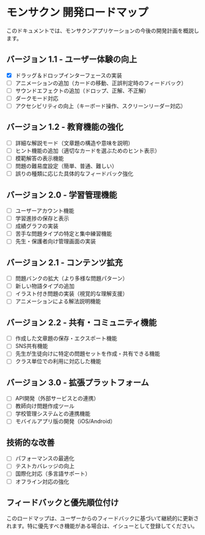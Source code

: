 # モンサクン 開発ロードマップ

このドキュメントでは、モンサクンアプリケーションの今後の開発計画を概説します。

## バージョン 1.1 - ユーザー体験の向上

- [x] ドラッグ＆ドロップインターフェースの実装
- [ ] アニメーションの追加（カードの移動、正誤判定時のフィードバック）
- [ ] サウンドエフェクトの追加（ドロップ、正解、不正解）
- [ ] ダークモード対応
- [ ] アクセシビリティの向上（キーボード操作、スクリーンリーダー対応）

## バージョン 1.2 - 教育機能の強化

- [ ] 詳細な解説モード（文章題の構造や意味を説明）
- [ ] ヒント機能の追加（適切なカードを選ぶためのヒント表示）
- [ ] 模範解答の表示機能
- [ ] 問題の難易度設定（簡単、普通、難しい）
- [ ] 誤りの種類に応じた具体的なフィードバック強化

## バージョン 2.0 - 学習管理機能

- [ ] ユーザーアカウント機能
- [ ] 学習進捗の保存と表示
- [ ] 成績グラフの実装
- [ ] 苦手な問題タイプの特定と集中練習機能
- [ ] 先生・保護者向け管理画面の実装

## バージョン 2.1 - コンテンツ拡充

- [ ] 問題バンクの拡大（より多様な問題パターン）
- [ ] 新しい物語タイプの追加
- [ ] イラスト付き問題の実装（視覚的な理解支援）
- [ ] アニメーションによる解法説明機能

## バージョン 2.2 - 共有・コミュニティ機能

- [ ] 作成した文章題の保存・エクスポート機能
- [ ] SNS共有機能
- [ ] 先生が生徒向けに特定の問題セットを作成・共有できる機能
- [ ] クラス単位での利用に対応した機能

## バージョン 3.0 - 拡張プラットフォーム

- [ ] API開発（外部サービスとの連携）
- [ ] 教師向け問題作成ツール
- [ ] 学校管理システムとの連携機能
- [ ] モバイルアプリ版の開発（iOS/Android）

## 技術的な改善

- [ ] パフォーマンスの最適化
- [ ] テストカバレッジの向上
- [ ] 国際化対応（多言語サポート）
- [ ] オフライン対応の強化

## フィードバックと優先順位付け

このロードマップは、ユーザーからのフィードバックに基づいて継続的に更新されます。特に優先すべき機能がある場合は、イシューとして登録してください。
